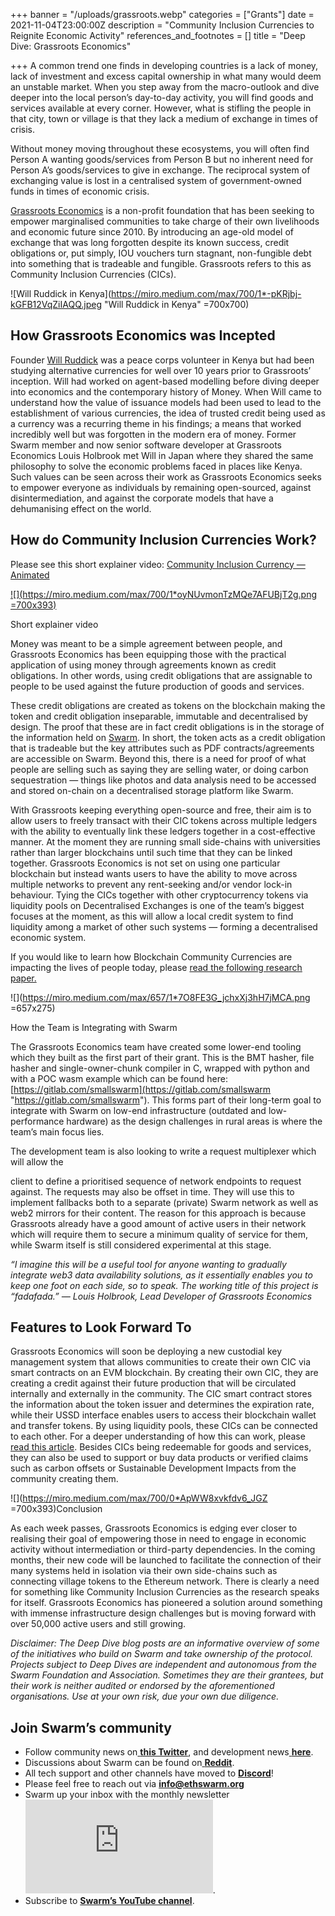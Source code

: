 +++
banner = "/uploads/grassroots.webp"
categories = ["Grants"]
date = 2021-11-04T23:00:00Z
description = "Community Inclusion Currencies to Reignite Economic Activity"
references_and_footnotes = []
title = "Deep Dive: Grassroots Economics"

+++
A common trend one finds in developing countries is a lack of money, lack of investment and excess capital ownership in what many would deem an unstable market. When you step away from the macro-outlook and dive deeper into the local person’s day-to-day activity, you will find goods and services available at every corner. However, what is stifling the people in that city, town or village is that they lack a medium of exchange in times of crisis.

Without money moving throughout these ecosystems, you will often find Person A wanting goods/services from Person B but no inherent need for Person A’s goods/services to give in exchange. The reciprocal system of exchanging value is lost in a centralised system of government-owned funds in times of economic crisis.

[Grassroots Economics](https://www.grassrootseconomics.org/) is a non-profit foundation that has been seeking to empower marginalised communities to take charge of their own livelihoods and economic future since 2010. By introducing an age-old model of exchange that was long forgotten despite its known success, credit obligations or, put simply, IOU vouchers turn stagnant, non-fungible debt into something that is tradeable and fungible. Grassroots refers to this as Community Inclusion Currencies (CICs).

![Will Ruddick in Kenya](https://miro.medium.com/max/700/1*-pKRjbj-kGFB12VqZiIAQQ.jpeg "Will Ruddick in Kenya" =700x700)

## How Grassroots Economics was Incepted

Founder [Will Ruddick](https://www.linkedin.com/in/willruddick/?miniProfileUrn=urn%3Ali%3Afs_miniProfile%3AACoAAAC2t3IB676Qf9-d05od0vTveX3ho_qlyjI) was a peace corps volunteer in Kenya but had been studying alternative currencies for well over 10 years prior to Grassroots’ inception. Will had worked on agent-based modelling before diving deeper into economics and the contemporary history of Money. When Will came to understand how the value of issuance models had been used to lead to the establishment of various currencies, the idea of trusted credit being used as a currency was a recurring theme in his findings; a means that worked incredibly well but was forgotten in the modern era of money. Former Swarm member and now senior software developer at Grassroots Economics Louis Holbrook met Will in Japan where they shared the same philosophy to solve the economic problems faced in places like Kenya. Such values can be seen across their work as Grassroots Economics seeks to empower everyone as individuals by remaining open-sourced, against disintermediation, and against the corporate models that have a dehumanising effect on the world.

## How do Community Inclusion Currencies Work?

Please see this short explainer video: [Community Inclusion Currency — Animated](https://youtu.be/vJL9-FFleow)

[![](https://miro.medium.com/max/700/1*oyNUvmonTzMQe7AFUBjT2g.png =700x393)](https://www.youtube.com/watch?v=vJL9-FFleow "Short explainer video")

Short explainer video

Money was meant to be a simple agreement between people, and Grassroots Economics has been equipping those with the practical application of using money through agreements known as credit obligations. In other words, using credit obligations that are assignable to people to be used against the future production of goods and services.

These credit obligations are created as tokens on the blockchain making the token and credit obligation inseparable, immutable and decentralised by design. The proof that these are in fact credit obligations is in the storage of the information held on [Swarm](https://www.ethswarm.org/). In short, the token acts as a credit obligation that is tradeable but the key attributes such as PDF contracts/agreements are accessible on Swarm. Beyond this, there is a need for proof of what people are selling such as saying they are selling water, or doing carbon sequestration — things like photos and data analysis need to be accessed and stored on-chain on a decentralised storage platform like Swarm.

With Grassroots keeping everything open-source and free, their aim is to allow users to freely transact with their CIC tokens across multiple ledgers with the ability to eventually link these ledgers together in a cost-effective manner. At the moment they are running small side-chains with universities rather than larger blockchains until such time that they can be linked together. Grassroots Economics is not set on using one particular blockchain but instead wants users to have the ability to move across multiple networks to prevent any rent-seeking and/or vendor lock-in behaviour. Tying the CICs together with other cryptocurrency tokens via liquidity pools on Decentralised Exchanges is one of the team’s biggest focuses at the moment, as this will allow a local credit system to find liquidity among a market of other such systems — forming a decentralised economic system.

If you would like to learn how Blockchain Community Currencies are impacting the lives of people today, please [read the following research paper.](https://1fce7114-8e4a-43c5-bcbd-d2b877364fde.filesusr.com/ugd/2fc0ed_89375097898f445bb976f303f5b8ee01.pdf)

![](https://miro.medium.com/max/657/1*7O8FE3G_jchxXj3hH7jMCA.png =657x275)

How the Team is Integrating with Swarm

The Grassroots Economics team have created some lower-end tooling which they built as the first part of their grant. This is the BMT hasher, file hasher and single-owner-chunk compiler in C, wrapped with python and with a POC wasm example which can be found here: [https://gitlab.com/smallswarm](https://gitlab.com/smallswarm "https://gitlab.com/smallswarm"). This forms part of their long-term goal to integrate with Swarm on low-end infrastructure (outdated and low-performance hardware) as the design challenges in rural areas is where the team’s main focus lies.

The development team is also looking to write a request multiplexer which will allow the

client to define a prioritised sequence of network endpoints to request against. The requests may also be offset in time. They will use this to implement fallbacks both to a separate (private) Swarm network as well as web2 mirrors for their content. The reason for this approach is because Grassroots already have a good amount of active users in their network which will require them to secure a minimum quality of service for them, while Swarm itself is still considered experimental at this stage.

_“I imagine this will be a useful tool for anyone wanting to gradually integrate web3 data availability solutions, as it essentially enables you to keep one foot on each side, so to speak. The working title of this project is “fadafada.” — Louis Holbrook, Lead Developer of Grassroots Economics_

## Features to Look Forward To

Grassroots Economics will soon be deploying a new custodial key management system that allows communities to create their own CIC via smart contracts on an EVM blockchain. By creating their own CIC, they are creating a credit against their future production that will be circulated internally and externally in the community. The CIC smart contract stores the information about the token issuer and determines the expiration rate, while their USSD interface enables users to access their blockchain wallet and transfer tokens. By using liquidity pools, these CICs can be connected to each other. For a deeper understanding of how this can work, please [read this article](https://www.grassrootseconomics.org/post/static-vs-bonded-liquidity-pools-for-cics). Besides CICs being redeemable for goods and services, they can also be used to support or buy data products or verified claims such as carbon offsets or Sustainable Development Impacts from the community creating them.

  
![](https://miro.medium.com/max/700/0*ApWW8xvkfdv6_JGZ =700x393)Conclusion

As each week passes, Grassroots Economics is edging ever closer to realising their goal of empowering those in need to engage in economic activity without intermediation or third-party dependencies. In the coming months, their new code will be launched to facilitate the connection of their many systems held in isolation via their own side-chains such as connecting village tokens to the Ethereum network. There is clearly a need for something like Community Inclusion Currencies as the research speaks for itself. Grassroots Economics has pioneered a solution around something with immense infrastructure design challenges but is moving forward with over 50,000 active users and still growing.

_Disclaimer: The Deep Dive blog posts are an informative overview of some of the initiatives who build on Swarm and take ownership of the protocol. Projects subject to Deep Dives are independent and autonomous from the Swarm Foundation and Association. Sometimes they are their grantees, but their work is neither audited or endorsed by the aforementioned organisations. Use at your own risk, due your own due diligence._

## Join Swarm’s community

* Follow community news on[ **this Twitter**](https://twitter.com/ethswarmhive), and development news[ **here**](https://twitter.com/ethswarm).
* Discussions about Swarm can be found on[ **Reddit**](https://www.reddit.com/r/ethswarm/).
* All tech support and other channels have moved to [**Discord**](https://discord.gg/wdghaQsGq5)!
* Please feel free to reach out via **info@ethswarm.org**
* Swarm up your inbox with the monthly newsletter![ **Subscribe here**](https://www.ethswarm.org/newsletter.html).
* Subscribe to [**Swarm’s YouTube channel**](https://www.youtube.com/channel/UCu6ywn9MTqdREuE6xuRkskA/videos).